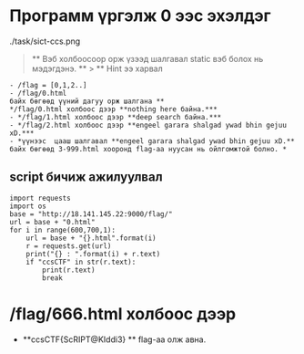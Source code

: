 # Программ үргэлж 0 ээс эхэлдэг

./task/sict-ccs.png

> ** Вэб холбоосоор орж үзээд шалгавал static вэб болох нь мэдэгдэнэ. ** > \*\* Hint ээ харвал

    - /flag = [0,1,2..]
    - /flag/0.html
    байх бөгөөд үүний дагуу орж шалгана **
    */flag/0.html холбоос дээр **nothing here байна.***
    - */flag/1.html холбоос дээр **deep search байна.***
    - */flag/2.html холбоос дээр **engeel garara shalgad ywad bhin gejuu xD.***
    - *үүнээс  цааш шалгавал **engeel garara shalgad ywad bhin gejuu xD.** байх бөгөөд 3-999.html хооронд flag-аа нуусан нь ойлгомжтой болно. *

## script бичиж ажилуулвал

```
import requests
import os
base = "http://18.141.145.22:9000/flag/"
url = base + "0.html"
for i in range(600,700,1):
	url = base + "{}.html".format(i)
	r = requests.get(url)
	print("{} : ".format(i) + r.text)
	if "ccsCTF" in str(r.text):
		print(r.text)
		break

```

# /flag/666.html холбоос дээр

- **ccsCTF{ScRIPT@KIddi3} ** flag-aa олж авна.
